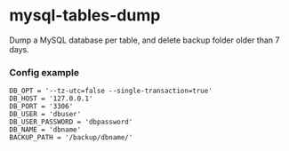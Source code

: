 # mysql-tables-dump
Dump a MySQL database per table, and delete backup folder older than 7 days.

### Config example
```
DB_OPT = '--tz-utc=false --single-transaction=true'
DB_HOST = '127.0.0.1'
DB_PORT = '3306'
DB_USER = 'dbuser'
DB_USER_PASSWORD = 'dbpassword'
DB_NAME = 'dbname'
BACKUP_PATH = '/backup/dbname/'
```
